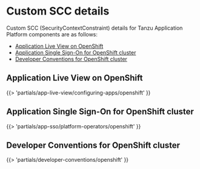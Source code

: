 # Custom SCC details

Custom SCC (SecurityContextConstraint) details for Tanzu Application Platform components are as follows:

- [Application Live View on OpenShift](#alv-scc)
- [Application Single Sign-On for OpenShift cluster](#app-sso-scc)
- [Developer Conventions for OpenShift cluster](#dev-conv-scc)

## <a id='alv-scc'></a>Application Live View on OpenShift

<!-- The below partial is in the docs-tap/partials directory -->

{{> 'partials/app-live-view/configuring-apps/openshift' }}

## <a id='app-sso-scc'></a>Application Single Sign-On for OpenShift cluster

<!-- The below partial is in the docs-tap/partials directory -->

{{> 'partials/app-sso/platform-operators/openshift' }}

## <a id='dev-conv-scc'></a>Developer Conventions for OpenShift cluster

<!-- The below partial is in the docs-tap/partials directory -->

{{> 'partials/developer-conventions/openshift' }}
